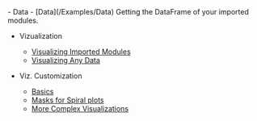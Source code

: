 <div class="grid cards" markdown>
-  Data
    -  [Data](/Examples/Data)
            Getting the DataFrame of your imported modules.

- Vizualization
    - [Visualizing Imported Modules](/Examples/PlotsImports)
    - [Visualizing Any Data](/Examples/Plots)

- Viz. Customization
    - [Basics](/Examples/CustomBasic)
    - [Masks for Spiral plots](/Examples/Masks)
    - [More Complex Visualizations](/Examples/Example)  

 </div>
 

 